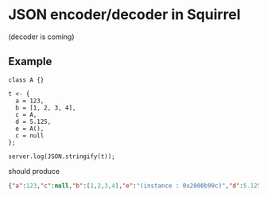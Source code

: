 # JSON encoder/decoder in Squirrel
 
(decoder is coming)

## Example

```squirrel
class A {}

t <- {
  a = 123,
  b = [1, 2, 3, 4],
  c = A,
  d = 5.125,
  e = A(),
  c = null
};

server.log(JSON.stringify(t));
```

should produce
 
```json
{"a":123,"c":null,"b":[1,2,3,4],"e":"(instance : 0x2000b99c)","d":5.125}
```
